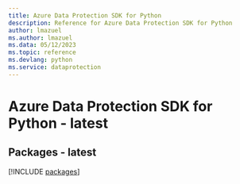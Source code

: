 ```yaml
---
title: Azure Data Protection SDK for Python
description: Reference for Azure Data Protection SDK for Python
author: lmazuel
ms.author: lmazuel
ms.data: 05/12/2023
ms.topic: reference
ms.devlang: python
ms.service: dataprotection
---
```

# Azure Data Protection SDK for Python - latest
## Packages - latest
[!INCLUDE [packages](data-protection-index.md)]